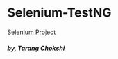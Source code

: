# Selenium-TestNG

<a href = "https://tarangchokshi.github.io/Selenium-TestNG/" > Selenium Project </a>

<h5> by, Tarang Chokshi </h5>
